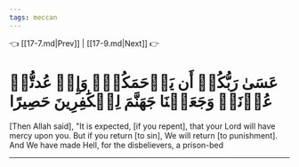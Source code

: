 ```yaml
---
tags: meccan
---
```


👈 [[17-7.md|Prev]] | [[17-9.md|Next]] 👉

# عَسَىٰ رَبُّكُمۡ أَن يَرۡحَمَكُمۡۚ وَإِنۡ عُدتُّمۡ عُدۡنَاۚ وَجَعَلۡنَا جَهَنَّمَ لِلۡكَٰفِرِينَ حَصِيرًا

[Then Allah said], "It is expected, [if you repent], that your Lord will have mercy upon you. But if you return [to sin], We will return [to punishment]. And We have made Hell, for the disbelievers, a prison-bed

---

